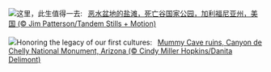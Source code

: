 ![](https://www.bing.com/th?id=OHR.DeathValleySalt_ZH-CN8438207719_UHD.jpg&w=1000)这里，此生值得一去:&nbsp;&ensp;[恶水盆地的盐滩，死亡谷国家公园，加利福尼亚州，美国 (© Jim Patterson/Tandem Stills + Motion)](https://www.bing.com/th?id=OHR.DeathValleySalt_ZH-CN8438207719_UHD.jpg)
<br><br/>
![](https://www.bing.com/th?id=OHR.MummyCaveRuins_EN-US0871963100_UHD.jpg&w=1000)Honoring the legacy of our first cultures:&nbsp;&ensp;[Mummy Cave ruins, Canyon de Chelly National Monument, Arizona (© Cindy Miller Hopkins/Danita Delimont)](https://www.bing.com/th?id=OHR.MummyCaveRuins_EN-US0871963100_UHD.jpg)
<br><br/>
